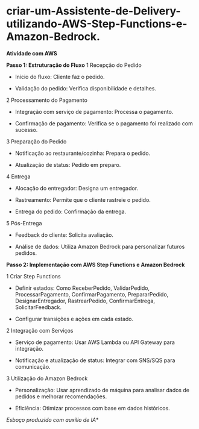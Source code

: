 # criar-um-Assistente-de-Delivery-utilizando-AWS-Step-Functions-e-Amazon-Bedrock.
**Atividade com AWS**

**Passo 1: Estruturação do Fluxo**
1 Recepção do Pedido

  - Início do fluxo: Cliente faz o pedido.

  - Validação do pedido: Verifica disponibilidade e detalhes.

2 Processamento do Pagamento

   - Integração com serviço de pagamento: Processa o pagamento.

   - Confirmação de pagamento: Verifica se o pagamento foi realizado com sucesso.

3 Preparação do Pedido

   - Notificação ao restaurante/cozinha: Prepara o pedido.

   - Atualização de status: Pedido em preparo.

4 Entrega

   - Alocação do entregador: Designa um entregador.

   - Rastreamento: Permite que o cliente rastreie o pedido.

   - Entrega do pedido: Confirmação da entrega.

5 Pós-Entrega

  - Feedback do cliente: Solicita avaliação.

  - Análise de dados: Utiliza Amazon Bedrock para personalizar futuros pedidos.

**Passo 2: Implementação com AWS Step Functions e Amazon Bedrock**

1 Criar Step Functions

   - Definir estados: Como ReceberPedido, ValidarPedido, ProcessarPagamento, ConfirmarPagamento, PrepararPedido, DesignarEntregador, RastrearPedido, ConfirmarEntrega, SolicitarFeedback.

   - Configurar transições e ações em cada estado.

2 Integração com Serviços

   - Serviço de pagamento: Usar AWS Lambda ou API Gateway para integração.

   - Notificação e atualização de status: Integrar com SNS/SQS para comunicação.

3 Utilização do Amazon Bedrock 
  - Personalização: Usar aprendizado de máquina para analisar dados de pedidos e melhorar recomendações.
 
  -  Eficiência: Otimizar processos com base em dados históricos.

 *Esboço produzido com auxilio de IA**


